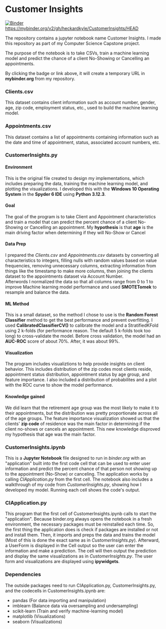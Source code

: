 # Customer Insights

[![Binder](https://mybinder.org/badge_logo.svg)](https://mybinder.org/v2/gh/heckardkyle/CustomerInsights/HEAD) <br>
https://mybinder.org/v2/gh/heckardkyle/CustomerInsights/HEAD

The repository contains a jupyter notebook name Customer Insights.
I made this repository as part of my Computer Science Capstone project.

The purpose of the notebook is to take CSVs, train a machine learning model and predict the chance of a client No-Showing or Cancelling an appointments.

By clicking the badge or link above, it will create a temporary URL in <b>mybinder.org</b> from my repository.

### Clients.csv
This dataset contains client information such as account number, gender, age, zip code, employment status, etc., used to build the machine learning model.

### Appointments.csv
This dataset contains a list of appointments containing information such as the date and time of appointment, status, associated account numbers, etc.

### CustomerInsights.py
#### Environment
This is the original file created to design my implementations, which includes preparing the data, training the machine learning model, and plotting the visualizations. I developed this with the <b>Windows 10 Operating System</b> in the <b>Spyder 6 IDE</b> using <b>Python 3.12.3</b>.
#### Goal
The goal of the program is to take Client and Appointment characteristics and train a model that can predict the percent chance of a client No-Showing or Cancelling an appointment.
My <b>hypothesis</b> is that <b>age</b> is the main driving factor when determining if they will No-Show or Cancel
#### Data Prep
I prepared the <i>Clients.csv</i> and <i>Appointments.csv</i> datasets by converting all characteristics to integers, filling nulls with random values based on value frequencies, removing unnecessary columns, extracting information from things like the timestamp to make more columns, then joining the clients dataset to the appointments dataset via Account Number.<br>
Afterwords I normalized the data so that all columns range from 0 to 1 to improve Machine learning model performance and used <b>SMOTETomek</b> to resample and balance the data.
#### ML Method
This is a small dataset, so the method I chose to use is the <b>Random Forest Classifier</b> method to get the best performance and prevent overfitting.
I used <b>CalibratedClassifierCV()</b> to calibrate the model and a </b>StratifiedKFold</b> using 2 k-folds (for performance reason. The default 5 k-folds took too long) to cross-validate the model.
Before cross validation, the model had an <b>AUC-ROC</b> score of about 70%. After, it was about 99%.
#### Visualization
The program includes visualiztions to help provide insights on client behavior.
This includes distribution of the zip codes most clients reside, appointment status distribution, appointment status by age group, and feature importance.
I also included a distribution of probabilites and a plot with the ROC curve to show the model performance.
#### Knowledge gained
We did learn that the retirement age group was the most likely to make it to their appointments, but the distribution was pretty proportionate across all of the age groups.
The feature importance visualization showed us that the clients' <b>zip code</b> of residence was the main factor in determining if the client no-shows or cancels an appointment.
This new knowledge disproved my hypothesis that age was the main factor.

### CustomerInsights.ipynb
This is a <b>Jupyter Notebook</b> file designed to run in <i>binder.org</i> with an "application" built into the first code cell that can be used to enter user information and predict the percent chance of that person not showing up to the appointment (No-Show) or canceling. The application works by calling <i>CIApplication.py</i> from the first cell. The notebook also includes a walkthrough of my code from <i>CustomerInsights.py</i>, showing how I developed my model. Running each cell shows the code's output.

### CIApplication.py
This program that the first cell of CustomerInsights.ipynb calls to start the "application". Because binder.org always opens the notebook in a fresh environment, the necessary packages must be reinstalled each time. So, the first thing the application does is check if packages are installed or not and install them. Then, it imports and preps the data and trains the model (Most of this is done the exact same as in <i>CustomerInsights.py</i>). Afterward, a UserForm is displayed in the Cell output so the user can enter the information and make a prediction. The cell will then output the prediction and display the same visualizations as in <i>CustomerInsights.py</i>. The user form and visualizations are displayed using <b>ipywidgets</b>.

### Dependencies
The outside packages need to run CIApplication.py, CustomerInsights.py, and the codecells in CustomerInsights.ipynb are:
- pandas (For data importing and manipulation)
- imblearn (Balance data via oversampling and undersampling)
- scikit-learn (Train and verify machine-learning model)
- matplotlib (Visualizations)
- seaborn (Visualizations)
